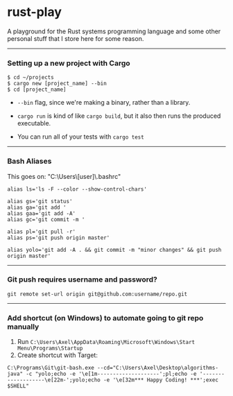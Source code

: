 # rust-play

A playground for the Rust systems programming language and some other personal stuff that I store here for some reason.

----

### Setting up a new project with Cargo

```shell
$ cd ~/projects
$ cargo new [project_name] --bin
$ cd [project_name]
```

* `--bin` flag, since we're making a binary, rather than a library.

* `cargo run` is kind of like `cargo build`, but it also then runs the produced executable.

* You can run all of your tests with `cargo test`

----

### Bash Aliases

This goes on: "C:\Users\\[user]\\.bashrc"

```shell
alias ls='ls -F --color --show-control-chars'

alias gs='git status'
alias ga='git add '
alias gaa='git add -A'
alias gc='git commit -m '

alias pl='git pull -r'
alias ps='git push origin master'

alias yolo='git add -A . && git commit -m "minor changes" && git push origin master'
```

----

### Git push requires username and password?

```shell
git remote set-url origin git@github.com:username/repo.git
```

----

### Add shortcut (on Windows) to automate going to git repo manually

1) Run `C:\Users\Axel\AppData\Roaming\Microsoft\Windows\Start Menu\Programs\Startup`
2) Create shortcut with Target:
```shell
C:\Programs\Git\git-bash.exe --cd="C:\Users\Axel\Desktop\algorithms-java" -c "yolo;echo -e '\e[1m--------------------';pl;echo -e '-------------------\e[22m-';yolo;echo -e '\e[32m*** Happy Coding! ***';exec $SHELL"
```
